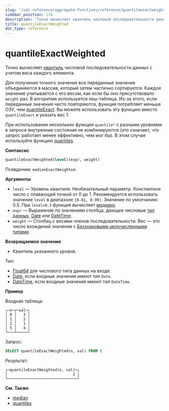 ```yaml
---
slug: '/sql-reference/aggregate-functions/reference/quantileexactweighted'
sidebar_position: 174
description: 'Точно вычисляет квантиль числовой последовательности данных, учитывая'
title: quantileExactWeighted
doc_type: reference
---
```

# quantileExactWeighted

Точно вычисляет [квантиль](https://en.wikipedia.org/wiki/Quantile) числовой последовательности данных с учетом веса каждого элемента.

Для получения точного значения все переданные значения объединяются в массив, который затем частично сортируется. Каждое значение учитывается с его весом, как если бы оно присутствовало `weight` раз. В алгоритме используется хеш-таблица. Из-за этого, если переданные значения часто повторяются, функция потребляет меньше ОЗУ, чем [quantileExact](/sql-reference/aggregate-functions/reference/quantileexact#quantileexact). Вы можете использовать эту функцию вместо `quantileExact` и указать вес 1.

При использовании нескольких функции `quantile*` с разными уровнями в запросе внутренние состояния не комбинируются (это означает, что запрос работает менее эффективно, чем мог бы). В этом случае используйте функцию [quantiles](../../../sql-reference/aggregate-functions/reference/quantiles.md#quantiles).

**Синтаксис**

```sql
quantileExactWeighted(level)(expr, weight)
```

Псевдоним: `medianExactWeighted`.

**Аргументы**

- `level` — Уровень квантиля. Необязательный параметр. Константное число с плавающей точкой от 0 до 1. Рекомендуется использовать значение `level` в диапазоне `[0.01, 0.99]`. Значение по умолчанию: 0.5. При `level=0.5` функция вычисляет [медиану](https://en.wikipedia.org/wiki/Median).
- `expr` — Выражение по значениям столбца, дающее числовые [тип данных](/sql-reference/data-types), [Date](../../../sql-reference/data-types/date.md) или [DateTime](../../../sql-reference/data-types/datetime.md).
- `weight` — Столбец с весами членов последовательности. Вес — это число вхождений значения с [Беззнаковыми целочисленными типами](../../../sql-reference/data-types/int-uint.md).

**Возвращаемое значение**

- Квантиль указанного уровня.

Тип:

- [Float64](../../../sql-reference/data-types/float.md) для числового типа данных на входе.
- [Date](../../../sql-reference/data-types/date.md), если входные значения имеют тип `Date`.
- [DateTime](../../../sql-reference/data-types/datetime.md), если входные значения имеют тип `DateTime`.

**Пример**

Входная таблица:

```text
┌─n─┬─val─┐
│ 0 │   3 │
│ 1 │   2 │
│ 2 │   1 │
│ 5 │   4 │
└───┴─────┘
```

Запрос:

```sql
SELECT quantileExactWeighted(n, val) FROM t
```

Результат:

```text
┌─quantileExactWeighted(n, val)─┐
│                             1 │
└───────────────────────────────┘
```

**См. Также**

- [median](/sql-reference/aggregate-functions/reference/median)
- [quantiles](/sql-reference/aggregate-functions/reference/quantiles)